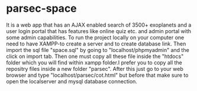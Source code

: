 # parsec-space
It is a web app that has an AJAX enabled search of 3500+ exoplanets and a user login portal that has features like online quiz etc. 
and admin portal with some admin capabilities.
To run the project locally on your computer one need to have XAMPP-to create a server and to create database link.
Then import the sql file "space.sql" by going to "localhost/phpmyadmin" and the click on import tab.
Then one must copy all these file inside the "htdocs" folder which you will find within xampp folder.I prefer you to copy all the repositry 
files inside a new folder "parsec".
After this just go to your web browser and type "localhost/parsec/cot.html" but before that make sure to open the localserver and mysql 
database connection.
